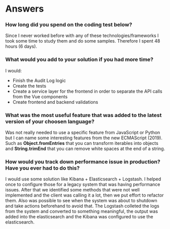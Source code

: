 # Answers

### How long did you spend on the coding test below?

Since I never worked before with any of these technologies/frameworks I took some time to study them and do some samples. Therefore I spent 48 hours (6 days).

### What would you add to your solution if you had more time?

I would:
- Finish the Audit Log logic
- Create the tests
- Create a service layer for the frontend in order to separate the API calls from the Vue components
- Create frontend and backend validations

### What was the most useful feature that was added to the latest version of your choosen language?

Was not really needed to use a specific feature from JavaScript or Python but I can name some interesting features from the new ECMAScript (2019). Such as **Object.fromEntries** that you can transform iterables into objects and **String.trimEnd** that you can remove white spaces at the end of a string.

### How would you track down performance issue in production? Have you ever had to do this?

I would use some solution like Kibana + Elasticsearch + Logstash. I helped once to configure those for a legacy system that was having performance issues. After that we identified some methods that were not well implemented and the client was calling it a lot, then we put effort to refactor them. Also was possible to see when the system was about to shutdown and take actions beforehand to avoid that. The Logstash colleted the logs from the system and converted to something meaningful, the output was added into the elasticsearch and the Kibana was configured to use the elasticsearch.